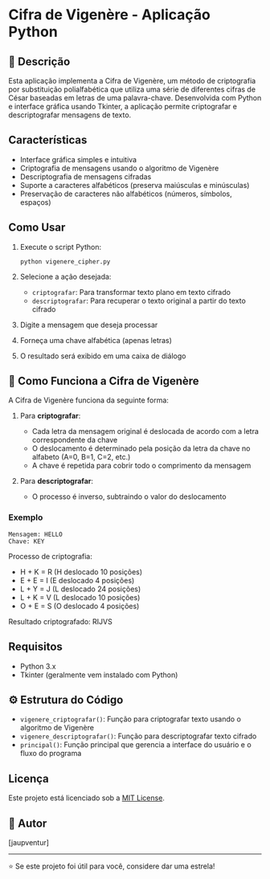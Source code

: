 # Cifra de Vigenère - Aplicação Python

## 📝 Descrição

Esta aplicação implementa a Cifra de Vigenère, um método de criptografia por substituição polialfabética que utiliza uma série de diferentes cifras de César baseadas em letras de uma palavra-chave. Desenvolvida com Python e interface gráfica usando Tkinter, a aplicação permite criptografar e descriptografar mensagens de texto.

##  Características

- Interface gráfica simples e intuitiva
- Criptografia de mensagens usando o algoritmo de Vigenère
- Descriptografia de mensagens cifradas
- Suporte a caracteres alfabéticos (preserva maiúsculas e minúsculas)
- Preservação de caracteres não alfabéticos (números, símbolos, espaços)

##  Como Usar

1. Execute o script Python:
   ```
   python vigenere_cipher.py
   ```

2. Selecione a ação desejada:
   - `criptografar`: Para transformar texto plano em texto cifrado
   - `descriptografar`: Para recuperar o texto original a partir do texto cifrado

3. Digite a mensagem que deseja processar

4. Forneça uma chave alfabética (apenas letras)

5. O resultado será exibido em uma caixa de diálogo

## 🧠 Como Funciona a Cifra de Vigenère

A Cifra de Vigenère funciona da seguinte forma:

1. Para **criptografar**:
   - Cada letra da mensagem original é deslocada de acordo com a letra correspondente da chave
   - O deslocamento é determinado pela posição da letra da chave no alfabeto (A=0, B=1, C=2, etc.)
   - A chave é repetida para cobrir todo o comprimento da mensagem

2. Para **descriptografar**:
   - O processo é inverso, subtraindo o valor do deslocamento

### Exemplo

```
Mensagem: HELLO
Chave: KEY
```

Processo de criptografia:
- H + K = R (H deslocado 10 posições)
- E + E = I (E deslocado 4 posições)
- L + Y = J (L deslocado 24 posições)
- L + K = V (L deslocado 10 posições)
- O + E = S (O deslocado 4 posições)

Resultado criptografado: RIJVS

##  Requisitos

- Python 3.x
- Tkinter (geralmente vem instalado com Python)

## ⚙️ Estrutura do Código

- `vigenere_criptografar()`: Função para criptografar texto usando o algoritmo de Vigenère
- `vigenere_descriptografar()`: Função para descriptografar texto cifrado
- `principal()`: Função principal que gerencia a interface do usuário e o fluxo do programa

##  Licença

Este projeto está licenciado sob a [MIT License](LICENSE).

## 👤 Autor

[jaupventur]

---

⭐ Se este projeto foi útil para você, considere dar uma estrela!
